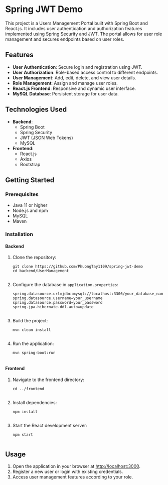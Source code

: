 <!DOCTYPE html>
<html lang="en">
<head>
    <meta charset="UTF-8">
    <meta name="viewport" content="width=device-width, initial-scale=1.0">
</head>
<body>
    <h1>Spring JWT Demo</h1>
    <p>This project is a Users Management Portal built with Spring Boot and React.js. It includes user authentication and authorization features implemented using Spring Security and JWT. The portal allows for user role management and secures endpoints based on user roles.</p>
    <h2>Features</h2>
    <ul>
        <li><strong>User Authentication</strong>: Secure login and registration using JWT.</li>
        <li><strong>User Authorization</strong>: Role-based access control to different endpoints.</li>
        <li><strong>User Management</strong>: Add, edit, delete, and view user details.</li>
        <li><strong>Role Management</strong>: Assign and manage user roles.</li>
        <li><strong>React.js Frontend</strong>: Responsive and dynamic user interface.</li>
        <li><strong>MySQL Database</strong>: Persistent storage for user data.</li>
    </ul>
    <h2>Technologies Used</h2>
    <ul>
        <li><strong>Backend</strong>:
            <ul>
                <li>Spring Boot</li>
                <li>Spring Security</li>
                <li>JWT (JSON Web Tokens)</li>
                <li>MySQL</li>
            </ul>
        </li>
        <li><strong>Frontend</strong>:
            <ul>
                <li>React.js</li>
                <li>Axios</li>
                <li>Bootstrap</li>
            </ul>
        </li>
    </ul>
    <h2>Getting Started</h2>
    <h3>Prerequisites</h3>
    <ul>
        <li>Java 11 or higher</li>
        <li>Node.js and npm</li>
        <li>MySQL</li>
        <li>Maven</li>
    </ul>
    <h3>Installation</h3>
    <h4>Backend</h4>
    <ol>
        <li>Clone the repository:
            <pre><code>git clone https://github.com/PhuongTay1109/spring-jwt-demo
cd backend/UserManagement
            </code></pre>
        </li>
        <li>Configure the database in <code>application.properties</code>:
            <pre><code>spring.datasource.url=jdbc:mysql://localhost:3306/your_database_name
spring.datasource.username=your_username
spring.datasource.password=your_password
spring.jpa.hibernate.ddl-auto=update
            </code></pre>
        </li>
        <li>Build the project:
            <pre><code>mvn clean install
            </code></pre>
        </li>
        <li>Run the application:
            <pre><code>mvn spring-boot:run
            </code></pre>
        </li>
    </ol>
    <h4>Frontend</h4>
    <ol>
        <li>Navigate to the frontend directory:
            <pre><code>cd ../frontend
            </code></pre>
        </li>
        <li>Install dependencies:
            <pre><code>npm install
            </code></pre>
        </li>
        <li>Start the React development server:
            <pre><code>npm start
            </code></pre>
        </li>
    </ol>
    <h2>Usage</h2>
    <ol>
        <li>Open the application in your browser at <a href="http://localhost:3000">http://localhost:3000</a>.</li>
        <li>Register a new user or login with existing credentials.</li>
        <li>Access user management features according to your role.</li>
    </ol>
</body>
</html>
